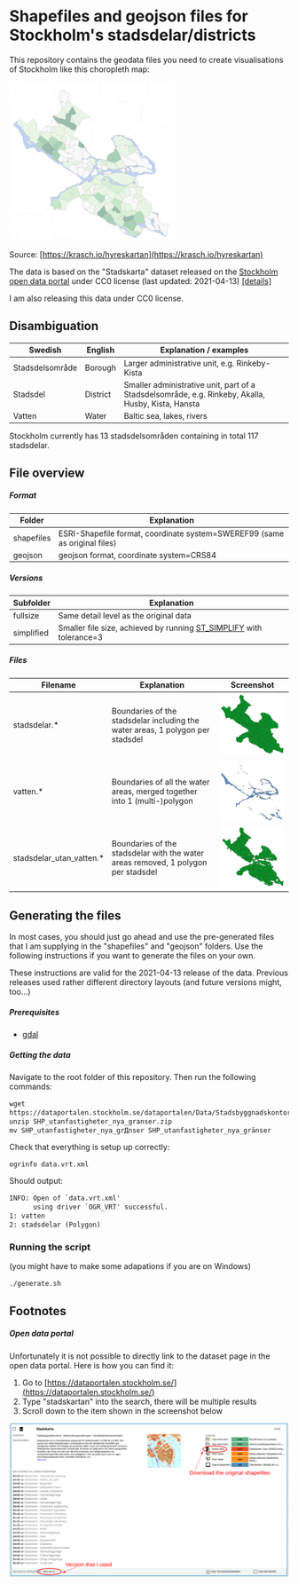 # Shapefiles and geojson files for Stockholm's stadsdelar/districts 

This repository contains the geodata files you need to create visualisations of Stockholm like
this choropleth map:

![Choropleth map of Stockholm](screenshots/hyreskartan.png "Choropleth map of Stockholm")

Source: [https://krasch.io/hyreskartan](https://krasch.io/hyreskartan)

The data is based on the "Stadskarta" dataset released on the [Stockholm open data portal](https://dataportalen.stockholm.se/)
under CC0 license (last updated: 2021-04-13) [[details]](#open-data-portal)

I am also releasing this data under CC0 license.

## Disambiguation

| Swedish | English | Explanation / examples |
| --------------- | --------------- | --------------- |
| Stadsdelsområde | Borough | Larger administrative unit, e.g. Rinkeby-Kista|
| Stadsdel | District | Smaller administrative unit, part of a Stadsdelsområde, e.g. Rinkeby, Akalla, Husby, Kista, Hansta  |
| Vatten | Water | Baltic sea, lakes, rivers |

Stockholm currently has 13 stadsdelsområden containing in total 117 stadsdelar. 

## File overview

##### Format

| Folder | Explanation | 
| --------------- | --------------- | 
| shapefiles | ESRI-Shapefile format, coordinate system=SWEREF99 (same as original files)
| geojson | geojson format, coordinate system=CRS84 |


##### Versions

| Subfolder | Explanation | 
| --------------- | --------------- | 
| fullsize | Same detail level as the original data
| simplified | Smaller file size, achieved by running [ST_SIMPLIFY](https://postgis.net/docs/ST_Simplify.html) with tolerance=3 |

##### Files

| Filename | Explanation | Screenshot |
| --------------- | --------------- | --------------- |
| stadsdelar.* | Boundaries of the stadsdelar including the water areas, 1 polygon per stadsdel | ![stadsdelar](screenshots/stadsdelar.png "Screenshot of map stadsdelar" )|
| vatten.* | Boundaries of all the water areas, merged together into 1 (multi-)polygon | ![vatten](screenshots/vatten.png "Screenshot of map stadsdelar_utan_vatten") |
| stadsdelar_utan_vatten.* | Boundaries of the stadsdelar with the water areas removed, 1 polygon per stadsdel | ![stadsdelar utan vatten](screenshots/stadsdelar_utan_vatten.png "Screenshot of map stadsdelar_utan_vatten") |

## Generating the files

In most cases, you should just go ahead and use the pre-generated
files that I am supplying in the "shapefiles" and "geojson" folders.
Use the following instructions if you want to generate the files on your own.

These instructions are valid for the 2021-04-13 release of the data. Previous
releases used rather different directory layouts (and future versions
might, too...)

##### Prerequisites

* [gdal](https://gdal.org/)

##### Getting the data

Navigate to the root folder of this repository. Then run
the following commands:

```
wget https://dataportalen.stockholm.se/dataportalen/Data/Stadsbyggnadskontoret/SHP_utanfastigheter_nya_granser.zip
unzip SHP_utanfastigheter_nya_granser.zip
mv SHP_utanfastigheter_nya_grДnser SHP_utanfastigheter_nya_gränser 
```

Check that everything is setup up correctly:

```
ogrinfo data.vrt.xml
```

Should output:

```
INFO: Open of `data.vrt.xml'
      using driver `OGR_VRT' successful.
1: vatten
2: stadsdelar (Polygon)
```

### Running the script

(you might have to make some adapations if you are on Windows)

```
./generate.sh
```



## Footnotes

##### Open data portal

Unfortunately it is not possible to directly link to the dataset page
in the open data portal. Here is how you can find it:

1. Go to [https://dataportalen.stockholm.se/](https://dataportalen.stockholm.se/)
2. Type "stadskartan" into the search, there will be multiple results
3. Scroll down to the item shown in the screenshot below

![Screenshot of Stockholms data portal](screenshots/dataportalen.png "Screenshot of Stockholms data portal")


